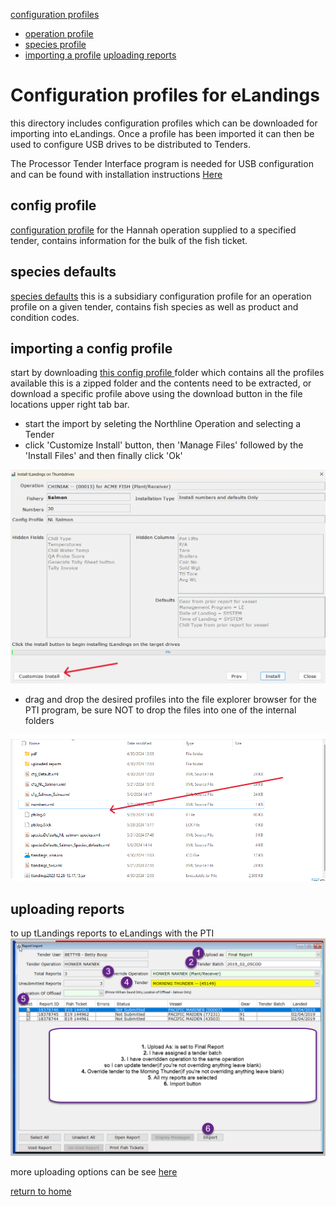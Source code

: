 [configuration profiles](#configuration-profiles-for-eLandings)
* [operation profile](../config/cfg_NL_Salmon.xml)
* [species profile](../config/speciesDefaults_NL-salmon-species.xml)
* [importing a profile](##importing-a-config-profile)
[uploading reports](##uploading-reports)

# Configuration profiles for eLandings
this directory includes configuration profiles which can be downloaded for importing into eLandings. Once a profile has been imported it can then be used to configure USB drives to be distributed to Tenders.

The Processor Tender Interface program is needed for USB configuration and can be found with installation instructions [Here](https://elandings.atlassian.net/wiki/spaces/doc/pages/65667094/2024+PTI+Download+Instructions)

## config profile
[configuration profile](../config/cfg_NL_Salmon.xml) for the Hannah operation supplied to a specified tender, contains information for the bulk of the fish ticket.

## species defaults
[species defaults](../config/speciesDefaults_NL-salmon-species.xml) this is a subsidiary configuration profile for an operation profile on a given tender, contains fish species as well as product and condition codes.

## importing a config profile
start by downloading <a href="https://github.com/purpleponker/Northline_eLandings/raw/main/data/config.zip" download="config.zip"> this config profile </a> folder which contains all the profiles available this is a zipped folder and the contents need to be extracted, or download a specific profile above using the download button in the file locations upper right tab bar.
- start the import by seleting the Northline Operation and selecting a Tender
- click 'Customize Install' button, then 'Manage Files' followed by the 'Install Files' and then finally click 'Ok'

![custom install location](../imgs/import_profile.png)
- drag and drop the desired profiles into the file explorer browser for the PTI program, be sure NOT to drop the files into one of the internal folders

![drag files here](../imgs/drag_here.png)

## uploading reports
to up tLandings reports to eLandings with the PTI
![uploading reports](../imgs/upload.png)

more uploading options can be see [here](https://elandings.atlassian.net/wiki/spaces/doc/pages/501285690/Uploading+Groundfish+Tickets+from+tLandings+with+the+PTI+into+eLandings)

[return to home](https://github.com/purpleponker/Northline_eLandings/blob/main/README.md)

